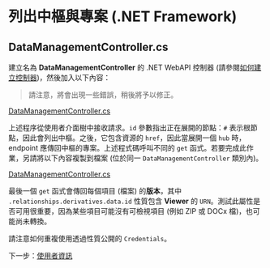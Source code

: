 # 列出中樞與專案 (.NET Framework)

## DataManagementController.cs

建立名為 **DataManagementController** 的 .NET WebAPI 控制器 (請參閱[如何建立控制器](/zh-TW/environment/setup/net_controller))，然後加入以下內容：

> 請注意，將會出現一些錯誤，稍後將予以修正。

[DataManagementController.cs](_snippets/viewhubmodels/net/DataManagementController.1.cs ':include :type=code csharp')

上述程序從使用者介面樹中接收請求。`id` 參數指出正在展開的節點：`#` 表示根節點，因此會列出中樞。之後，它包含資源的 `href`，因此當展開一個 `hub` 時，endpoint 應傳回中樞的專案。上述程式碼呼叫不同的 `get` 函式。若要完成此作業，另請將以下內容複製到檔案 (位於同一 `DataManagementController` 類別內)。

[DataManagementController.cs](_snippets/viewhubmodels/net/DataManagementController.2.cs ':include :type=code csharp')

最後一個 `get` 函式會傳回每個項目 (檔案) 的**版本**，其中 `.relationships.derivatives.data.id` 性質包含 **Viewer** 的 `URN`。測試此屬性是否可用很重要，因為某些項目可能沒有可檢視項目 (例如 ZIP 或 DOCx 檔)，也可能尚未轉換。

請注意如何重複使用透過性質公開的 `Credentials`。

下一步：[使用者資訊](/zh-TW/oauth/user/readme)